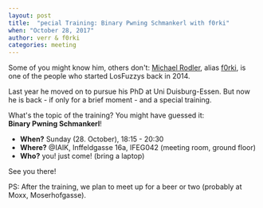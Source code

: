 ```yaml
---
layout: post
title:  "pecial Training: Binary Pwning Schmankerl with f0rki"
when: "October 28, 2017"
author: verr & f0rki
categories: meeting
---
```


Some of you might know him, others don't: [Michael Rodler](https://www.syssec.wiwi.uni-due.de/team/michael-rodler/), alias [f0rki](https://f0rki.at/), is one of the people who started LosFuzzys back in 2014.

Last year he moved on to pursue his PhD at Uni Duisburg-Essen.
But now he is back - if only for a brief moment - and a special training.

What's the topic of the training? You might have guessed it:  
**Binary Pwning Schmankerl**!

* **When?** Sunday (28. October), 18:15 - 20:30
* **Where?** @IAIK, Inffeldgasse 16a, IFEG042 (meeting room, ground floor)
* **Who?** you! just come! (bring a laptop)


See you there!

PS: After the training, we plan to meet up for a beer or two (probably at Moxx, Moserhofgasse).
